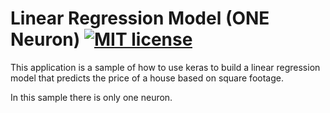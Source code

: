 # Linear Regression Model (ONE Neuron) [![MIT license](http://img.shields.io/badge/license-MIT-lightgrey.svg)](http://opensource.org/licenses/MIT)

This application is a sample of how to use keras to build a linear regression model that predicts the price of a house based on square footage.

In this sample there is only one neuron.
